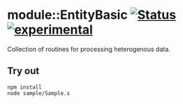 
# module::EntityBasic [![Status](https://github.com/Wandalen/wEntityBasic/workflows/Publish/badge.svg)](https://github.com/Wandalen/wEntityBasic/actions?query=workflow%3APublish) [![experimental](https://img.shields.io/badge/stability-experimental-orange.svg)](https://github.com/emersion/stability-badges#experimental)

Collection of routines for processing heterogenous data.

## Try out
```
npm install
node sample/Sample.s
```
